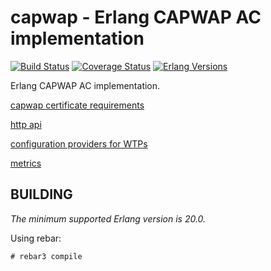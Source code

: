 capwap - Erlang CAPWAP AC implementation
========================================
[![Build Status][travis badge]][travis]
[![Coverage Status][coveralls badge]][coveralls]
[![Erlang Versions][erlang version badge]][travis]

Erlang CAPWAP AC implementation.

[capwap certificate requirements](docs/certificates.md)

[http api](docs/http_api.md)

[configuration providers for WTPs](docs/wtp_config_providers.md)

[metrics](docs/metrics.md)

BUILDING
--------

*The minimum supported Erlang version is 20.0.*

Using rebar:

    # rebar3 compile

<!-- Badges -->
[travis]: https://travis-ci.org/travelping/capwap
[travis badge]: https://img.shields.io/travis/travelping/capwap/master.svg?style=flat-square
[coveralls]: https://coveralls.io/github/travelping/capwap
[coveralls badge]: https://img.shields.io/coveralls/travelping/capwap/master.svg?style=flat-square
[erlang version badge]: https://img.shields.io/badge/erlang-R20.0%20to%2020.1-blue.svg?style=flat-square
